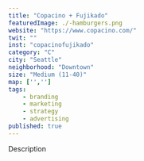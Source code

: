```yaml
---
title: "Copacino + Fujikado"
featuredImage: ./-hamburgers.png
website: "https://www.copacino.com/"
twit: ""
inst: "copacinofujikado"
category: "C"
city: "Seattle"
neighborhood: "Downtown"
size: "Medium (11-40)"
map: ['','']
tags:
    - branding
    - marketing
    - strategy
    - advertising
published: true
---
```


Description
